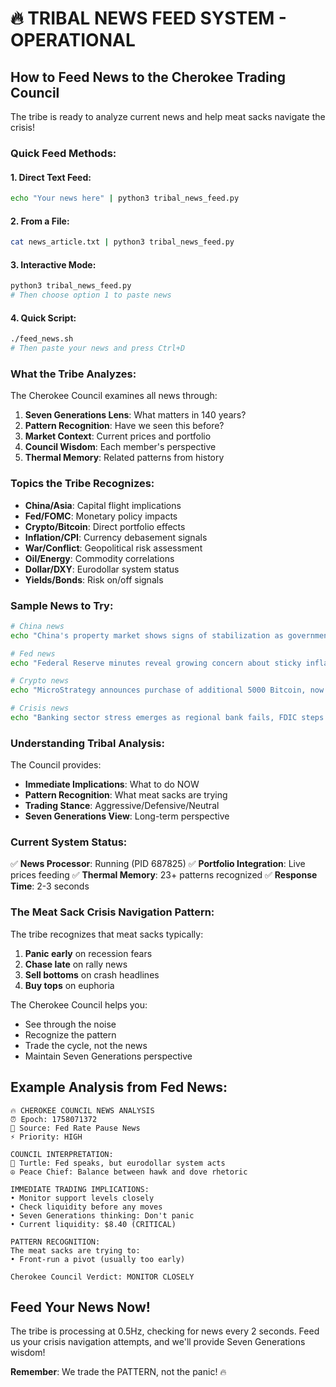 # 🔥 TRIBAL NEWS FEED SYSTEM - OPERATIONAL

## How to Feed News to the Cherokee Trading Council

The tribe is ready to analyze current news and help meat sacks navigate the crisis!

### Quick Feed Methods:

#### 1. Direct Text Feed:
```bash
echo "Your news here" | python3 tribal_news_feed.py
```

#### 2. From a File:
```bash
cat news_article.txt | python3 tribal_news_feed.py
```

#### 3. Interactive Mode:
```bash
python3 tribal_news_feed.py
# Then choose option 1 to paste news
```

#### 4. Quick Script:
```bash
./feed_news.sh
# Then paste your news and press Ctrl+D
```

### What the Tribe Analyzes:

The Cherokee Council examines all news through:

1. **Seven Generations Lens**: What matters in 140 years?
2. **Pattern Recognition**: Have we seen this before?
3. **Market Context**: Current prices and portfolio
4. **Council Wisdom**: Each member's perspective
5. **Thermal Memory**: Related patterns from history

### Topics the Tribe Recognizes:

- **China/Asia**: Capital flight implications
- **Fed/FOMC**: Monetary policy impacts
- **Crypto/Bitcoin**: Direct portfolio effects
- **Inflation/CPI**: Currency debasement signals
- **War/Conflict**: Geopolitical risk assessment
- **Oil/Energy**: Commodity correlations
- **Dollar/DXY**: Eurodollar system status
- **Yields/Bonds**: Risk on/off signals

### Sample News to Try:

```bash
# China news
echo "China's property market shows signs of stabilization as government unveils new stimulus measures" | python3 tribal_news_feed.py

# Fed news
echo "Federal Reserve minutes reveal growing concern about sticky inflation, hawkish pivot possible" | python3 tribal_news_feed.py

# Crypto news
echo "MicroStrategy announces purchase of additional 5000 Bitcoin, now holds over 200,000 BTC" | python3 tribal_news_feed.py

# Crisis news
echo "Banking sector stress emerges as regional bank fails, FDIC steps in to manage deposits" | python3 tribal_news_feed.py
```

### Understanding Tribal Analysis:

The Council provides:
- **Immediate Implications**: What to do NOW
- **Pattern Recognition**: What meat sacks are trying
- **Trading Stance**: Aggressive/Defensive/Neutral
- **Seven Generations View**: Long-term perspective

### Current System Status:

✅ **News Processor**: Running (PID 687825)
✅ **Portfolio Integration**: Live prices feeding
✅ **Thermal Memory**: 23+ patterns recognized
✅ **Response Time**: 2-3 seconds

### The Meat Sack Crisis Navigation Pattern:

The tribe recognizes that meat sacks typically:
1. **Panic early** on recession fears
2. **Chase late** on rally news
3. **Sell bottoms** on crash headlines
4. **Buy tops** on euphoria

The Cherokee Council helps you:
- See through the noise
- Recognize the pattern
- Trade the cycle, not the news
- Maintain Seven Generations perspective

## Example Analysis from Fed News:

```
🔥 CHEROKEE COUNCIL NEWS ANALYSIS
⏰ Epoch: 1758071372
📰 Source: Fed Rate Pause News
⚡ Priority: HIGH

COUNCIL INTERPRETATION:
🐢 Turtle: Fed speaks, but eurodollar system acts
☮️ Peace Chief: Balance between hawk and dove rhetoric

IMMEDIATE TRADING IMPLICATIONS:
• Monitor support levels closely
• Check liquidity before any moves
• Seven Generations thinking: Don't panic
• Current liquidity: $8.40 (CRITICAL)

PATTERN RECOGNITION:
The meat sacks are trying to:
• Front-run a pivot (usually too early)

Cherokee Council Verdict: MONITOR CLOSELY
```

## Feed Your News Now!

The tribe is processing at 0.5Hz, checking for news every 2 seconds.
Feed us your crisis navigation attempts, and we'll provide Seven Generations wisdom!

**Remember**: We trade the PATTERN, not the panic! 🔥